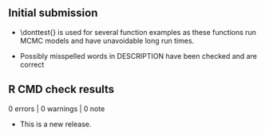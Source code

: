 ## Initial submission

* \donttest{} is used for several function examples as these
  functions run MCMC models and have unavoidable long run times.
  
* Possibly misspelled words in DESCRIPTION have been checked and are correct

## R CMD check results

0 errors | 0 warnings | 0 note

* This is a new release.
